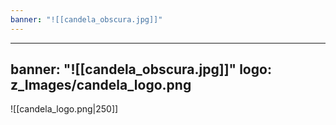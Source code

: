 ```yaml
---
banner: "![[candela_obscura.jpg]]"
---
```

---
banner: "![[candela_obscura.jpg]]"
logo: z_Images/candela_logo.png
---

![[candela_logo.png|250]]        





